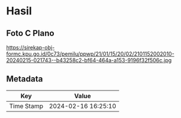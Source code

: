 # Hasil

## Foto C Plano

https://sirekap-obj-formc.kpu.go.id/0c73/pemilu/ppwp/21/01/15/20/02/2101152002010-20240215-021743--b43258c2-bf64-464a-a153-9196f32f506c.jpg


## Metadata

| Key        | Value               |
| ---------- | ------------------- |
| Time Stamp | 2024-02-16 16:25:10 |



